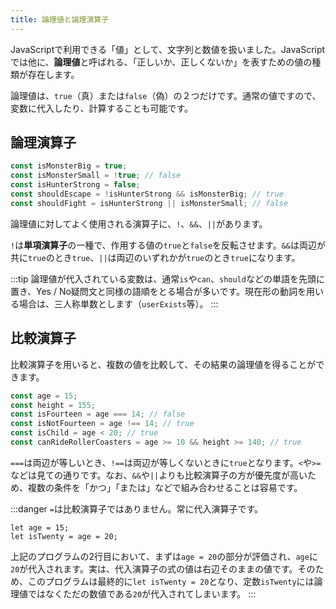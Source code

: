 ```yaml
---
title: 論理値と論理演算子
---
```


JavaScriptで利用できる「値」として、文字列と数値を扱いました。JavaScriptでは他に、**論理値**と呼ばれる、「正しいか、正しくないか」を表すための値の種類が存在します。

論理値は、`true`（真）または`false`（偽）の２つだけです。通常の値ですので、変数に代入したり、計算することも可能です。

## 論理演算子

```js
const isMonsterBig = true;
const isMonsterSmall = !true; // false
const isHunterStrong = false;
const shouldEscape = !isHunterStrong && isMonsterBig; // true
const shouldFight = isHunterStrong || isMonsterSmall; // false
```

論理値に対してよく使用される演算子に、`!`、`&&`、`||`があります。

`!`は**単項演算子**の一種で、作用する値の`true`と`false`を反転させます。`&&`は両辺が共に`true`のとき`true`、`||`は両辺のいずれかが`true`のとき`true`になります。

:::tip
論理値が代入されている変数は、通常`is`や`can`、`should`などの単語を先頭に置き、Yes / No疑問文と同様の語順をとる場合が多いです。現在形の動詞を用いる場合は、三人称単数とします（`userExists`等）。
:::

## 比較演算子

比較演算子を用いると、複数の値を比較して、その結果の論理値を得ることができます。

```js
const age = 15;
const height = 155;
const isFourteen = age === 14; // false
const isNotFourteen = age !== 14; // true
const isChild = age < 20; // true
const canRideRollerCoasters = age >= 10 && height >= 140; // true
```

`===`は両辺が等しいとき、`!==`は両辺が等しくないときに`true`となります。`<`や`>=`などは見ての通りです。なお、`&&`や`||`よりも比較演算子の方が優先度が高いため、複数の条件を「かつ」「または」などで組み合わせることは容易です。

:::danger
`=`は比較演算子ではありません。常に代入演算子です。
```
let age = 15;
let isTwenty = age = 20;
```
上記のプログラムの2行目において、まずは`age = 20`の部分が評価され、`age`に`20`が代入されます。実は、代入演算子の式の値は右辺そのままの値です。そのため、このプログラムは最終的に`let isTwenty = 20`となり、定数`isTwenty`には論理値ではなくただの数値である`20`が代入されてしまいます。
:::